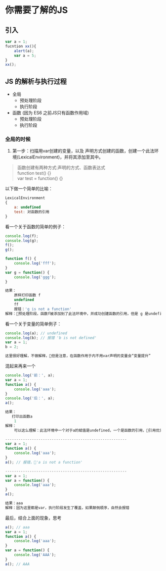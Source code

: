 # 你需要了解的JS

## 引入
```js
var a = 1;
fucntion xx(){
    alert(a);
    var a = 5;
}
xx();
```
## JS 的解析与执行过程
- 全局
    - 预处理阶段
    - 执行阶段
- 函数 (因为 ES6 之前JS只有函数作用域)
    - 预处理阶段
    - 执行阶段

### 全局的时候
1. 第一步：扫描用var创建的变量，以及 声明方式创建的函数，创建一个此法环境(LexicalEnvironment)，并将其添加至其中。
> 函数创建有两种方式:声明的方式、函数表达式  
> function test() {}  
> var test = function() {}  

以下做一个简单的比喻：
```js
LexicalEnvironment
{
    a: undefined
    test: 对函数的引用
}
```
看一个关于函数的简单的例子：
```js
console.log(f);
console.log(g);
f();
g();

function f() {
    console.log('fff');
}
var g = function() {
    console.log('ggg');
}

结果：
    原样打印函数 f
    undefined
    ff
    报错：'g is not a function'
解释：预处理阶段，函数f被添加到了此法环境中，并成功创建函数的引用，但是 g 是undefind
```
看一个关于变量的简单例子：
```js
console.log(a); // undefined
console.log(b); // 报错 'b is not defined'
var a = 1;
b = 2;

这里很好理解，不做解释，但是注意，在函数作用于内不用var声明的变量会“变量提升”
```
混起来再来一个
```js
console.log('前：', a);
var a = 1;
function a() {
    console.log('aaa');
}
console.log('后：', a);
a();

结果：
   打印出函数a
    1
解释：
    可以这么理解：此法环境中一个对于a的赋值是undefined，一个是函数的引用，引用优先

-------------------------------------------------------
var a = 1;
function a() {
    console.log('aaa');
}
a(); // 报错，'a is not a function'

-------------------------------------------------------
var a = 1;
var a = function() {
    console.log('aaa');
}
a();

结果：aaa
解释：因为这里都是var，执行阶段发生了覆盖，如果颠倒顺序，自然会报错
```
最后，结合上面的现象，思考
```js
a(); // aaa
var a = 1;
function a() {
    console.log('aaa');
}
var a = function() {
    console.log('AAA');
}
a(); // AAA
```
